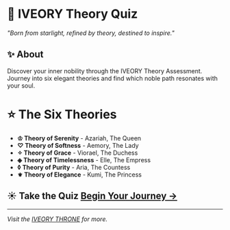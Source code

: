 # 🌟 IVEORY Theory Quiz

*"Born from starlight, refined by theory, destined to inspire."*

## ✨ About
Discover your inner nobility through the IVEORY Theory Assessment. Journey into six elegant theories and find which noble path resonates with your soul.

# ⭐ The Six Theories
- **♔ Theory of Serenity** - Azariah, The Queen
- **♡ Theory of Softness** - Aemory, The Lady  
- **✧ Theory of Grace** - Viorael, The Duchess
- **◈ Theory of Timelessness** - Elle, The Empress
- **◊ Theory of Purity** - Aria, The Countess
- **⚜ Theory of Elegance** - Kumi, The Princess

## ☀️ Take the Quiz [**Begin Your Journey →**](https://iveory-throne.github.io/theory-quiz/)

---
*Visit the [IVEORY THRONE](https://thisisiveory.crd.co) for more.*
